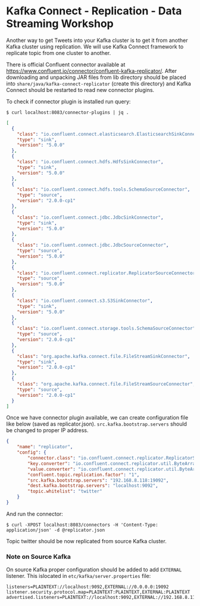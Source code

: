 # Kafka Connect - Replication - Data Streaming Workshop

Another way to get Tweets into your Kafka cluster is to get it from another Kafka cluster using replication. We will use Kafka Connect framework to replicate topic from one cluster to another. 

There is official Confluent connector available at https://www.confluent.io/connector/confluent-kafka-replicator/. After downloading and unpacking JAR files from lib directory should be placed into `share/java/kafka-connect-replicator` (create this directory) and Kafka Connect should be restarted to read new connector plugins. 

To check if connector plugin is installed run query:

```
$ curl localhost:8083/connector-plugins | jq .
```

```json
[
  {
    "class": "io.confluent.connect.elasticsearch.ElasticsearchSinkConnector",
    "type": "sink",
    "version": "5.0.0"
  },
  {
    "class": "io.confluent.connect.hdfs.HdfsSinkConnector",
    "type": "sink",
    "version": "5.0.0"
  },
  {
    "class": "io.confluent.connect.hdfs.tools.SchemaSourceConnector",
    "type": "source",
    "version": "2.0.0-cp1"
  },
  {
    "class": "io.confluent.connect.jdbc.JdbcSinkConnector",
    "type": "sink",
    "version": "5.0.0"
  },
  {
    "class": "io.confluent.connect.jdbc.JdbcSourceConnector",
    "type": "source",
    "version": "5.0.0"
  },
  {
    "class": "io.confluent.connect.replicator.ReplicatorSourceConnector",
    "type": "source",
    "version": "5.0.0"
  },
  {
    "class": "io.confluent.connect.s3.S3SinkConnector",
    "type": "sink",
    "version": "5.0.0"
  },
  {
    "class": "io.confluent.connect.storage.tools.SchemaSourceConnector",
    "type": "source",
    "version": "2.0.0-cp1"
  },
  {
    "class": "org.apache.kafka.connect.file.FileStreamSinkConnector",
    "type": "sink",
    "version": "2.0.0-cp1"
  },
  {
    "class": "org.apache.kafka.connect.file.FileStreamSourceConnector",
    "type": "source",
    "version": "2.0.0-cp1"
  }
]
```

Once we have connector plugin available, we can create configuration file like below (saved as replicator.json). `src.kafka.bootstrap.servers` should be changed to proper IP address.

```json
{
    "name": "replicator",
    "config": {
        "connector.class": "io.confluent.connect.replicator.ReplicatorSourceConnector",
        "key.converter": "io.confluent.connect.replicator.util.ByteArrayConverter",
        "value.converter": "io.confluent.connect.replicator.util.ByteArrayConverter",
		"confluent.topic.replication.factor": "1",
        "src.kafka.bootstrap.servers": "192.168.8.118:19092",
        "dest.kafka.bootstrap.servers": "localhost:9092",
        "topic.whitelist": "twitter"
    }
}
```

And run the connector:

```
$ curl -XPOST localhost:8083/connectors -H 'Content-Type: application/json' -d @replicator.json
```

Topic twitter should be now replicated from source Kafka cluster.



### Note on Source Kafka

On source Kafka proper configuration should be added to add `EXTERNAL` listener. This islocated in `etc/kafka/server.properties` file:

```
listeners=PLAINTEXT://localhost:9092,EXTERNAL://0.0.0.0:19092
listener.security.protocol.map=PLAINTEXT:PLAINTEXT,EXTERNAL:PLAINTEXT
advertised.listeners=PLAINTEXT://localhost:9092,EXTERNAL://192.168.8.118:19092
```

